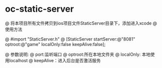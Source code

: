 # oc-static-server


@ 将本项目所有文件拷贝到ios项目文件StaticServer目录下，添加进入xcode
@ 使用方法

@ #import "StaticServer.h" 
@ [StaticServer startServer:@"8081" optroot:@"game" localOnly:false keepAlive:false]; 

@ 参数说明: 
@ port:监听端口 
@ optroot:所在本地文件夹 
@ localOnly: 本地使用localhost 
@ keepAlive：进入后台是否激活服务 
